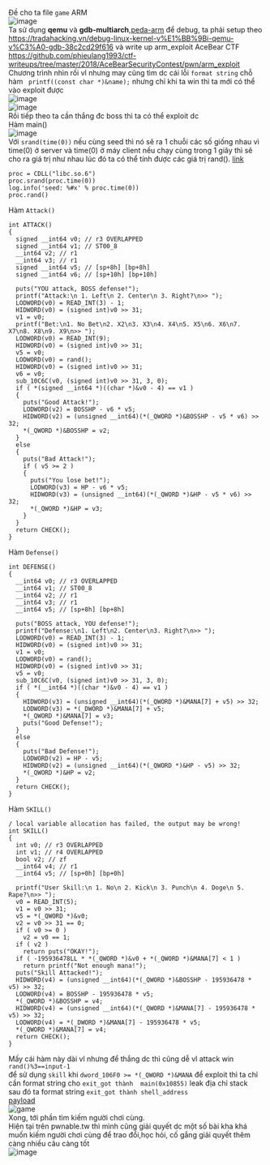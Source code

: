 
Đề cho ta file `game` ARM</br>
![image](https://user-images.githubusercontent.com/23306492/40349150-e20996ac-5dcf-11e8-8cd8-4fe8c7421f02.png)</br>
Ta sử dụng **qemu** và **gdb-multiarch**,[peda-arm](https://github.com/alset0326/peda-arm) để debug, ta phải setup theo https://tradahacking.vn/debug-linux-kernel-v%E1%BB%9Bi-qemu-v%C3%A0-gdb-38c2cd29f616 và write up arm_exploit AceBear CTF https://github.com/phieulang1993/ctf-writeups/tree/master/2018/AceBearSecurityContest/pwn/arm_exploit</br>
Chương trình nhìn rối vl nhưng may cũng tìm dc cái lỗi `format string` chỗ hàm ` printf((const char *)&name);` nhưng chỉ khi ta win thì ta mới có thể vào exploit được</br>
![image](https://user-images.githubusercontent.com/23306492/40349372-a6410cbc-5dd0-11e8-8d1f-728aeda3e2c2.png)</br>
![image](https://user-images.githubusercontent.com/23306492/40349568-2fe34f70-5dd1-11e8-9f80-937d426081be.png)</br>
Rồi tiếp theo ta cần thắng đc boss thì ta có thể exploit dc</br>
Hàm main()</br>
![image](https://user-images.githubusercontent.com/23306492/40349731-ad7616de-5dd1-11e8-8f85-01d1263388de.png)</br>
Với `srand(time(0))` nếu cùng seed thì nó sẽ ra 1 chuỗi các số giống nhau vì time(0) ở server và time(0) ở máy client nếu chạy cùng trong 1 giây thì sẽ cho ra giá trị như nhau lúc đó ta có thể tính được các giá trị rand(). [link](https://github.com/phieulang1993/ctf-writeups/blob/master/2018/N1CTF/pwn/beeper/beeper.py)</br>
```
proc = CDLL("libc.so.6")
proc.srand(proc.time(0))
log.info('seed: %#x' % proc.time(0))
proc.rand()
```
Hàm `Attack()`</br>
```
int ATTACK()
{
  signed __int64 v0; // r3 OVERLAPPED
  signed __int64 v1; // ST00_8
  __int64 v2; // r1
  __int64 v3; // r1
  signed __int64 v5; // [sp+8h] [bp+8h]
  signed __int64 v6; // [sp+10h] [bp+10h]

  puts("YOU attack, BOSS defense!");
  printf("Attack:\n 1. Left\n 2. Center\n 3. Right?\n>> ");
  LODWORD(v0) = READ_INT(3) - 1;
  HIDWORD(v0) = (signed int)v0 >> 31;
  v1 = v0;
  printf("Bet:\n1. No Bet\n2. X2\n3. X3\n4. X4\n5. X5\n6. X6\n7. X7\n8. X8\n9. X9\n>> ");
  LODWORD(v0) = READ_INT(9);
  HIDWORD(v0) = (signed int)v0 >> 31;
  v5 = v0;
  LODWORD(v0) = rand();
  HIDWORD(v0) = (signed int)v0 >> 31;
  v6 = v0;
  sub_10C6C(v0, (signed int)v0 >> 31, 3, 0);
  if ( *(signed __int64 *)((char *)&v0 - 4) == v1 )
  {
    puts("Good Attack!");
    LODWORD(v2) = BOSSHP - v6 * v5;
    HIDWORD(v2) = (unsigned __int64)(*(_QWORD *)&BOSSHP - v5 * v6) >> 32;
    *(_QWORD *)&BOSSHP = v2;
  }
  else
  {
    puts("Bad Attack!");
    if ( v5 >= 2 )
    {
      puts("You lose bet!");
      LODWORD(v3) = HP - v6 * v5;
      HIDWORD(v3) = (unsigned __int64)(*(_QWORD *)&HP - v5 * v6) >> 32;
      *(_QWORD *)&HP = v3;
    }
  }
  return CHECK();
}
```
Hàm `Defense()`</br>
```
int DEFENSE()
{
  __int64 v0; // r3 OVERLAPPED
  __int64 v1; // ST00_8
  __int64 v2; // r1
  __int64 v3; // r1
  __int64 v5; // [sp+8h] [bp+8h]

  puts("BOSS attack, YOU defense!");
  printf("Defense:\n1. Left\n2. Center\n3. Right?\n>> ");
  LODWORD(v0) = READ_INT(3) - 1;
  HIDWORD(v0) = (signed int)v0 >> 31;
  v1 = v0;
  LODWORD(v0) = rand();
  HIDWORD(v0) = (signed int)v0 >> 31;
  v5 = v0;
  sub_10C6C(v0, (signed int)v0 >> 31, 3, 0);
  if ( *(__int64 *)((char *)&v0 - 4) == v1 )
  {
    HIDWORD(v3) = (unsigned __int64)(*(_QWORD *)&MANA[7] + v5) >> 32;
    LODWORD(v3) = *(_DWORD *)&MANA[7] + v5;
    *(_QWORD *)&MANA[7] = v3;
    puts("Good Defense!");
  }
  else
  {
    puts("Bad Defense!");
    LODWORD(v2) = HP - v5;
    HIDWORD(v2) = (unsigned __int64)(*(_QWORD *)&HP - v5) >> 32;
    *(_QWORD *)&HP = v2;
  }
  return CHECK();
}
```
Hàm `SKILL()` </br>
```
/ local variable allocation has failed, the output may be wrong!
int SKILL()
{
  int v0; // r3 OVERLAPPED
  int v1; // r4 OVERLAPPED
  bool v2; // zf
  __int64 v4; // r1
  __int64 v5; // [sp+0h] [bp+0h]

  printf("User Skill:\n 1. No\n 2. Kick\n 3. Punch\n 4. Doge\n 5. Rape?\n>> ");
  v0 = READ_INT(5);
  v1 = v0 >> 31;
  v5 = *(_QWORD *)&v0;
  v2 = v0 >> 31 == 0;
  if ( v0 >= 0 )
    v2 = v0 == 1;
  if ( v2 )
    return puts("OKAY!");
  if ( -195936478LL * *(_QWORD *)&v0 + *(_QWORD *)&MANA[7] < 1 )
    return printf("Not enough mana!");
  puts("Skill Attacked!");
  HIDWORD(v4) = (unsigned __int64)(*(_QWORD *)&BOSSHP - 195936478 * v5) >> 32;
  LODWORD(v4) = BOSSHP - 195936478 * v5;
  *(_QWORD *)&BOSSHP = v4;
  HIDWORD(v4) = (unsigned __int64)(*(_QWORD *)&MANA[7] - 195936478 * v5) >> 32;
  LODWORD(v4) = *(_DWORD *)&MANA[7] - 195936478 * v5;
  *(_QWORD *)&MANA[7] = v4;
  return CHECK();
}
```
Mấy cái hàm này dài vl nhưng để thắng dc thì cũng dễ vl attack win `rand()%3==input-1`</br>
để sử dụng `skill` khi `dword_106F0 >= *(_QWORD *)&MANA`
để exploit thì ta chỉ cần format string cho `exit_got thành  main(0x10855)` leak địa chỉ stack </br>
sau đó ta format string  `exit_got thành shell_address`</br>
[payload](https://github.com/k4k4/SEATHON/blob/master/game/game.py)</br>
![game](https://user-images.githubusercontent.com/23306492/40351124-dd0807d2-5dd5-11e8-97e7-a2ee5e201550.png)</br>
Xong, tới phần tìm kiếm người chơi cùng.</br>
Hiện tại trên pwnable.tw thì mình cũng giải quyết dc một số bài kha khá muốn kiếm người chơi cùng để trao đổi,học hỏi, cố gắng giải quyết thêm càng nhiều câu càng tốt</br>
![image](https://user-images.githubusercontent.com/23306492/40376242-14e47338-5e18-11e8-9fd1-f83e4d6aa538.png)


